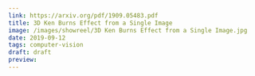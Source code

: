 ```yaml
---
link: https://arxiv.org/pdf/1909.05483.pdf
title: 3D Ken Burns Effect from a Single Image
image: /images/showreel/3D Ken Burns Effect from a Single Image.jpg
date: 2019-09-12
tags: computer-vision
draft: draft
preview:
---
```



